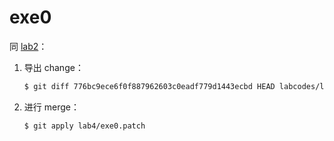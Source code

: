 # exe0

同 [lab2](../lab2/exe0.md)：

1. 导出 change：

   ```bash
   $ git diff 776bc9ece6f0f887962603c0eadf779d1443ecbd HEAD labcodes/lab3/ | sed 's/lab3/lab4/g' > lab4/exe0.patch
   ```

2. 进行 merge：

   ```bash
   $ git apply lab4/exe0.patch
   ```

